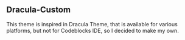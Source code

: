 ## Dracula-Custom
This theme is inspired in Dracula Theme, that is available for various platforms, but not for Codeblocks IDE, so I decided to make my own.